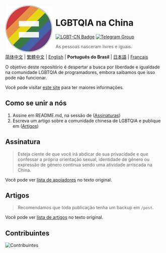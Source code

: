 <img width="150" height="150" align="left" style="float: left; margin: 0 10px 0 0;" alt="LGBT-CN logo" src="https://github.com/LGBT-CN/logo/raw/master/v2/logo.svg">

# LGBTQIA na China

[![LGBT-CN Badge](https://img.shields.io/badge/Support-LGBTQIA-FF0000?style=flat-square)](https://git.io/JfJiO)
[![Telegram Group](https://img.shields.io/badge/Telegram-LGBTCN-FFA500.svg?style=flat-square)](https://t.me/LGBTCN)
> As pessoas nasceram livres e iguais.

[简体中文](./../README.md) | [繁體中文](./zh-TW.md) | [English](./en-GB.md) | **Português do Brasil**  | [日本語](./ja-JP.md) | [Français](./fr-FR.md)

O objetivo deste repositório é despertar a busca por liberdade e igualdade na comunidade LGBTQIA de programadores, embora saibamos que isso pode não funcionar.

Você pode visitar [este site](https://lgbt-cn.github.io/page/pt-BR.html) para ter maiores informações.

## Como se unir a nós

1. Assine em README.md, na sessão de ([Assinaturas](../README.md#署名))
2. Escreva um artigo sobre a comunidade chinesa de LGBTQIA e publique em ([Artigos](../README.md#文章))

## Assinatura

> Esteja ciente de que você irá abdicar de sua privacidade e que confessar a própria orientação sexual, identidade de gênero ou expressão de gênero continua sendo uma atividade arriscada na China.

Você pode ver [lista de apoiadores](../README.md#署名) no texto original.

## Artigos

> Recomendamos que toda publicação tenha um backup em `/post`.

Você pode ver [lista de artigos](../README.md#文章) no texto original.

## Contribuintes

![Contribuintes](https://contrib.rocks/image?repo=LGBT-CN/LGBTQIA-In-China)
